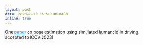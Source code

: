 ```yaml
---
layout: post
date: 2023-7-13 15:58:00-0400
inline: true
---
```


One <a href="https://openaccess.thecvf.com/content/ICCV2023/papers/Wang_Learning_Human_Dynamics_in_Autonomous_Driving_Scenarios_ICCV_2023_paper.pdf" style="color: DodgerBlue">paper</a>  on pose estimation using simulated humanoid in driving accepted to ICCV 2023!
